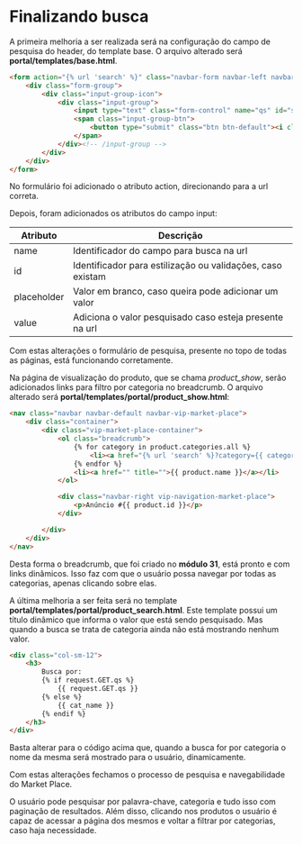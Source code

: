 # Finalizando busca

A primeira melhoria a ser realizada será na configuração do campo de pesquisa do header, do template base. O arquivo alterado será **portal/templates/base.html**.

```html
<form action="{% url 'search' %}" class="navbar-form navbar-left navbar-form-market-place">
    <div class="form-group">
        <div class="input-group-icon">
            <div class="input-group">
                <input type="text" class="form-control" name="qs" id="search" placeholder="" value="{{ qs }}">
                <span class="input-group-btn">
                    <button type="submit" class="btn btn-default"><i class="fa fa-search"></i></button>
                </span>
            </div><!-- /input-group -->
        </div>
    </div>
</form>
```

No formulário foi adicionado o atributo action, direcionando para a url correta.

Depois, foram adicionados os atributos do campo input:

| Atributo    | Descrição                                                  |
|-------------|------------------------------------------------------------|
| name        | Identificador do campo para busca na url                   |
| id          | Identificador para estilização ou validações, caso existam |
| placeholder | Valor em branco, caso queira pode adicionar um valor       |
| value       | Adiciona o valor pesquisado caso esteja presente na url    |

Com estas alterações o formulário de pesquisa, presente no topo de todas as páginas, está funcionando corretamente.

Na página de visualização do produto, que se chama *product\_show*, serão adicionados links para filtro por categoria no breadcrumb. O arquivo alterado será **portal/templates/portal/product_show.html**:

```html
<nav class="navbar navbar-default navbar-vip-market-place">
    <div class="container">
        <div class="vip-market-place-container">
            <ol class="breadcrumb">
                {% for category in product.categories.all %}
                	<li><a href="{% url 'search' %}?category={{ category.slug }}" title="">{{ category.name }}</a></li>
                {% endfor %}
                <li><a href="" title="">{{ product.name }}</a></li>
            </ol>

            <div class="navbar-right vip-navigation-market-place">
                <p>Anúncio #{{ product.id }}</p>
            </div>

        </div>
    </div>
</nav>
```

Desta forma o breadcrumb, que foi criado no **módulo 31**, está pronto e com links dinâmicos. Isso faz com que o usuário possa navegar por todas as categorias, apenas clicando sobre elas.

A última melhoria a ser feita será no template **portal/templates/portal/product_search.html**. Este template possui um título dinâmico que informa o valor que está sendo pesquisado. Mas quando a busca se trata de categoria ainda não está mostrando nenhum valor.

```html
<div class="col-sm-12">
    <h3>
        Busca por:
        {% if request.GET.qs %}
            {{ request.GET.qs }}
        {% else %}
            {{ cat_name }}
        {% endif %}
    </h3>
</div>
```

Basta alterar para o código acima que, quando a busca for por categoria o nome da mesma será mostrado para o usuário, dinamicamente.

Com estas alterações fechamos o processo de pesquisa e navegabilidade do Market Place.

O usuário pode pesquisar por palavra-chave, categoria e tudo isso com paginação de resultados. Além disso, clicando nos produtos o usuário é capaz de acessar a página dos mesmos e voltar a filtrar por categorias, caso haja necessidade.